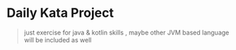 # Daily Kata Project

> just exercise for java & kotlin skills
>, maybe other JVM based language will be included as well
